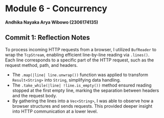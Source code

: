 # Module 6 - Concurrency
**Andhika Nayaka Arya Wibowo (2306174135)**

## Commit 1: Reflection Notes

To process incoming HTTP requests from a browser, I utilized `BufReader` to wrap the `TcpStream`, enabling efficient line-by-line reading via `.lines()`. Each line corresponds to a specific part of the HTTP request, such as the request method, path, and headers.

- The `.map(|line| line.unwrap())` function was applied to transform `Result<String>` into `String`, simplifying data handling.
- The `.take_while(|line| !line.is_empty())` method ensured reading stopped at the first empty line, marking the separation between headers and the request body.
- By gathering the lines into a `Vec<String>`, I was able to observe how a browser structures and sends requests. This provided deeper insight into HTTP communication at a lower level.  
